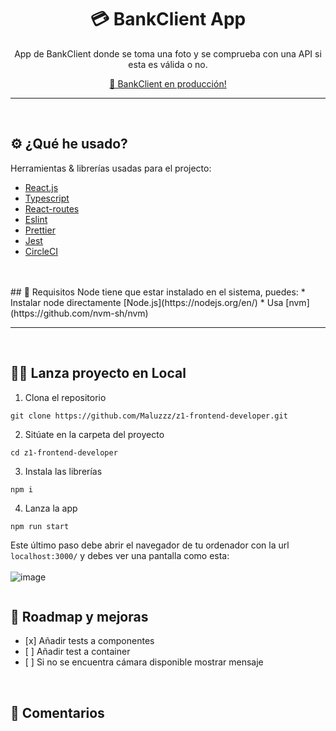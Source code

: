 <div align="center">
  <h1 align="center"> 💳️ BankClient App</h3>
  <p align="center">
       App de BankClient donde se toma una foto y se comprueba con una API si esta es válida o no. 
    <br />
  </p>
  <p>
       <a href="https://contacts-app-maaluuz.vercel.app/">
     🚀 BankClient en producción! </a>
    </p>
</div>
<hr/>
   <br />

## ⚙️ ¿Qué he usado? 

Herramientas & librerías usadas para el projecto:

* [React.js](https://reactjs.org/)
* [Typescript](https://www.typescriptlang.org/)
* [React-routes](https://reactrouter.com/)
* [Eslint](https://eslint.org/)
* [Prettier](https://prettier.io/docs/en/configuration.html)
* [Jest](https://jestjs.io/)
* [CircleCI](https://circleci.com/)
<br/>
<br/>
## 📝 Requisitos 
Node tiene que estar instalado en el sistema, puedes:
* Instalar node directamente [Node.js](https://nodejs.org/en/)
* Usa [nvm](https://github.com/nvm-sh/nvm)

<hr/>
<br/>

## 👨‍💻 Lanza proyecto en Local 


1. Clona el repositorio
```
git clone https://github.com/Maluzzz/z1-frontend-developer.git
```
2. Sitúate en la carpeta del proyecto
```
cd z1-frontend-developer
```
3. Instala las librerías

```
npm i
```

4. Lanza la app
```
npm run start
```

Este último paso debe abrir el navegador de tu ordenador con la url `localhost:3000/`
y debes ver una pantalla como esta:
<br/>
<br/>
<img src="https://i.ibb.co/FWPRkDM/image-1.png"
     alt="image"
     style="float: left; margin-right: 10px;" />

&nbsp;&nbsp;

## 🚧 Roadmap y mejoras 

- \[x] Añadir tests a componentes
- \[ ] Añadir test a container
- \[ ] Si no se encuentra cámara disponible mostrar mensaje

<br/>

## 🙋 Comentarios



<br/>